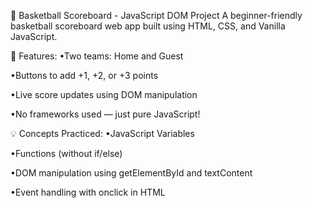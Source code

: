 🏀 Basketball Scoreboard - JavaScript DOM Project
A beginner-friendly basketball scoreboard web app built using HTML, CSS, and Vanilla JavaScript.

🔧 Features:
•Two teams: Home and Guest

•Buttons to add +1, +2, or +3 points

•Live score updates using DOM manipulation

•No frameworks used — just pure JavaScript!

💡 Concepts Practiced:
•JavaScript Variables

•Functions (without if/else)

•DOM manipulation using getElementById and textContent

•Event handling with onclick in HTML
